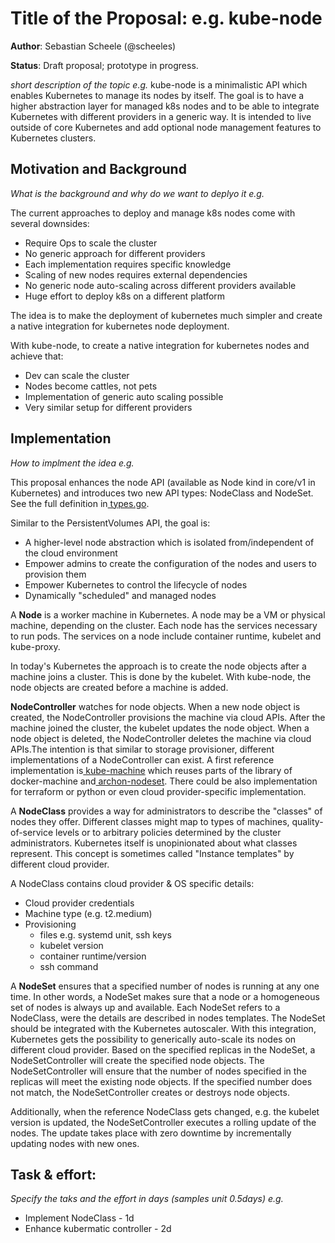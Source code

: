 # Title of the Proposal: e.g. **kube-node**

**Author**: Sebastian Scheele (@scheeles)

**Status**: Draft proposal; prototype in progress.

*short description of the topic e.g.*
kube-node is a minimalistic API which enables Kubernetes to manage its nodes by itself. The goal is to have a higher abstraction layer for managed k8s nodes and to be able to integrate Kubernetes with different providers in a generic way. It is intended to live outside of core Kubernetes and add optional node management features to Kubernetes clusters.


## Motivation and Background

*What is the background and why do we want to deplyo it e.g.*


The current approaches to deploy and manage k8s nodes come with several downsides:

*   Require Ops to scale the cluster
*   No generic approach for different providers
*   Each implementation requires specific knowledge
*   Scaling of new nodes requires external dependencies
*   No generic node auto-scaling across different providers available
*   Huge effort to deploy k8s on a different platform

The idea is to make the deployment of kubernetes much simpler and create a native integration for kubernetes node deployment.

With kube-node, to create a native integration for kubernetes nodes and achieve that:

*   Dev can scale the cluster
*   Nodes become cattles, not pets
*   Implementation of generic auto scaling possible
*   Very similar setup for different providers

## Implementation

*How to implment the idea e.g.*

This proposal enhances the node API (available as Node kind in core/v1 in Kubernetes) and introduces two new API types: NodeClass and NodeSet. See the full definition in[ types.go](https://github.com/kube-node/nodeset/blob/master/pkg/nodeset/v1alpha1/types.go).

Similar to the PersistentVolumes API, the goal is:

 *   A higher-level node abstraction which is isolated from/independent of   the  cloud environment
*   Empower admins to create the configuration of the nodes and users to provision them
*   Empower Kubernetes to control the lifecycle of nodes
*   Dynamically "scheduled" and managed nodes

A **Node** is a worker machine in Kubernetes. A node may be a VM or physical machine, depending on the cluster. Each node has the services necessary to run pods. The services on a node include container runtime, kubelet and kube-proxy.

In today's Kubernetes the approach is to create the node objects after a machine joins a cluster. This is done by the kubelet. With kube-node, the node objects are created before a machine is added.

**NodeController** watches for node objects. When a new node object is created, the NodeController provisions the machine via cloud APIs. After the machine joined the cluster, the kubelet updates the node object. When a node object is deleted, the NodeController deletes the machine via cloud APIs.The intention is that similar to storage provisioner, different implementations of a NodeController can exist. A first reference implementation is[ kube-machine](https://github.com/kube-node/kube-machine) which reuses parts of the library of docker-machine and[ archon-nodeset](https://github.com/kube-node/archon-nodeset). There could be also implementation for terraform or python or even cloud provider-specific implementation.

A **NodeClass** provides a way for administrators to describe the "classes" of nodes they offer. Different classes might map to types of machines, quality-of-service levels or to arbitrary policies determined by the cluster administrators. Kubernetes itself is unopinionated about what classes represent. This concept is sometimes called "Instance templates" by different cloud provider.

A NodeClass contains cloud provider & OS specific details:

*   Cloud provider credentials
*   Machine type (e.g. t2.medium)
*   Provisioning
    *   files e.g. systemd unit, ssh keys
    *   kubelet version
    *   container runtime/version
    *   ssh command

A **NodeSet** ensures that a specified number of nodes is running at any one time. In other words, a NodeSet makes sure that a node or a homogeneous set of nodes is always up and available. Each NodeSet refers  to a NodeClass, were the details are described in nodes templates. The NodeSet should be integrated with the Kubernetes autoscaler. With this integration, Kubernetes gets the possibility to generically auto-scale its nodes on different cloud provider. Based on the specified replicas in the NodeSet, a NodeSetController will create the specified node objects. The NodeSetController will ensure that the number of nodes specified in the replicas will meet the existing node objects. If the specified number does not match, the NodeSetController creates or destroys node objects.

Additionally, when the reference NodeClass gets changed, e.g. the kubelet version is updated, the NodeSetController executes a rolling update of the nodes. The update takes place with zero downtime by incrementally updating nodes with new ones.


## Task & effort:
*Specify the taks and the effort in days (samples unit 0.5days) e.g.*
* Implement NodeClass - 1d
* Enhance kubermatic controller - 2d
